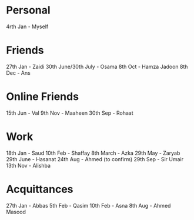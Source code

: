 # Personal
4rth Jan - Myself
# Friends
27th Jan - Zaidi
30th June/30th July - Osama
8th Oct - Hamza Jadoon
8th Dec - Ans
# Online Friends
15th Jun - Val
9th Nov - Maaheen
30th Sep - Rohaat
# Work
18th Jan - Saud
10th Feb - Shaffay
8th March - Azka
29th May - Zaryab
29th June - Hasanat
24th Aug - Ahmed (to confirm)
29th Sep - Sir Umair
13th Nov - Alishba
# Acquittances
27th Jan - Abbas
5th Feb - Qasim
10th Feb - Asna
8th Aug - Ahmed Masood